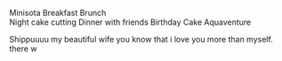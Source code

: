 Minisota
Breakfast Brunch\
Night cake cutting
Dinner with friends
Birthday Cake
Aquaventure


Shippuuuu my beautiful wife
you know that i love you more than myself. there w